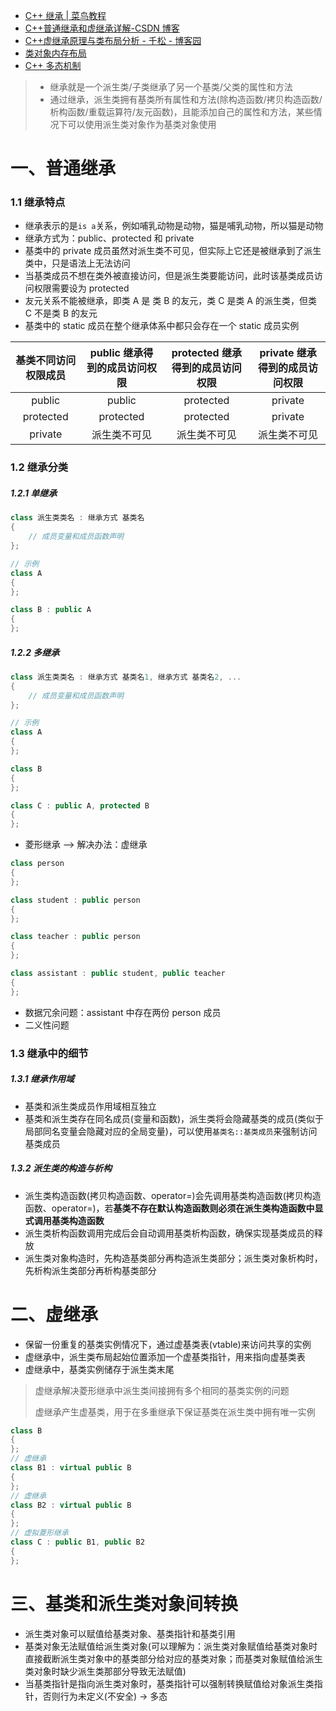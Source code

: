 - [C++ 继承 | 菜鸟教程](https://www.runoob.com/cplusplus/cpp-inheritance.html)
- [C++普通继承和虚继承详解-CSDN 博客](https://blog.csdn.net/m1059247324/article/details/106607191)
- [C++虚继承原理与类布局分析 - 千松 - 博客园](https://www.cnblogs.com/ThousandPine/p/18111381)
- [类对象内存布局](类对象内存布局.md)
- [C++ 多态机制](C++%20多态机制.md)

> - 继承就是一个派生类/子类继承了另一个基类/父类的属性和方法
> - 通过继承，派生类拥有基类所有属性和方法(除构造函数/拷贝构造函数/析构函数/重载运算符/友元函数)，且能添加自己的属性和方法，某些情况下可以使用派生类对象作为基类对象使用

# 一、普通继承

### 1.1 继承特点

- 继承表示的是`is a`关系，例如哺乳动物是动物，猫是哺乳动物，所以猫是动物
- 继承方式为：public、protected 和 private
- 基类中的 private 成员虽然对派生类不可见，但实际上它还是被继承到了派生类中，只是语法上无法访问
- 当基类成员不想在类外被直接访问，但是派生类要能访问，此时该基类成员访问权限需要设为 protected
- 友元关系不能被继承，即类 A 是 类 B 的友元，类 C 是类 A 的派生类，但类 C 不是类 B 的友元
- 基类中的 static 成员在整个继承体系中都只会存在一个 static 成员实例

| 基类不同访问权限成员 | public 继承得到的成员访问权限 | protected 继承得到的成员访问权限 | private 继承得到的成员访问权限 |
| :------------------: | :---------------------------: | :------------------------------: | :----------------------------: |
|        public        |            public             |            protected             |            private             |
|      protected       |           protected           |            protected             |            private             |
|       private        |         派生类不可见          |           派生类不可见           |          派生类不可见          |

### 1.2 继承分类

##### 1.2.1 单继承

```cpp
class 派生类类名 : 继承方式 基类名
{
	// 成员变量和成员函数声明
};

// 示例
class A
{
};

class B : public A
{
};
```

##### 1.2.2 多继承

```cpp
class 派生类类名 : 继承方式 基类名1, 继承方式 基类名2, ...
{
	// 成员变量和成员函数声明
};

// 示例
class A
{
};

class B
{
};

class C : public A, protected B
{
};
```

- 菱形继承 --> 解决办法：虚继承

```cpp
class person
{
};

class student : public person
{
};

class teacher : public person
{
};

class assistant : public student, public teacher
{
};
```

- 数据冗余问题：assistant 中存在两份 person 成员
- 二义性问题

### 1.3 继承中的细节

##### 1.3.1 继承作用域

- 基类和派生类成员作用域相互独立
- 基类和派生类存在同名成员(变量和函数)，派生类将会隐藏基类的成员(类似于局部同名变量会隐藏对应的全局变量)，可以使用`基类名::基类成员`来强制访问基类成员

##### 1.3.2 派生类的构造与析构

- 派生类构造函数(拷贝构造函数、operator=)会先调用基类构造函数(拷贝构造函数、operator=)，若**基类不存在默认构造函数则必须在派生类构造函数中显式调用基类构造函数**
- 派生类析构函数调用完成后会自动调用基类析构函数，确保实现基类成员的释放
- 派生类对象构造时，先构造基类部分再构造派生类部分；派生类对象析构时，先析构派生类部分再析构基类部分

# 二、虚继承

- 保留一份重复的基类实例情况下，通过虚基类表(vtable)来访问共享的实例
- 虚继承中，派生类布局起始位置添加一个虚基类指针，用来指向虚基类表
- 虚继承中，基类实例储存于派生类末尾

> 虚继承解决菱形继承中派生类间接拥有多个相同的基类实例的问题
>
> 虚继承产生虚基类，用于在多重继承下保证基类在派生类中拥有唯一实例

```cpp
class B
{
};
// 虚继承
class B1 : virtual public B
{
};
// 虚继承
class B2 : virtual public B
{
};
// 虚拟菱形继承
class C : public B1, public B2
{
};
```

# 三、基类和派生类对象间转换

- 派生类对象可以赋值给基类对象、基类指针和基类引用
- 基类对象无法赋值给派生类对象(可以理解为：派生类对象赋值给基类对象时直接截断派生类对象中的基类部分给对应的基类对象；而基类对象赋值给派生类对象时缺少派生类那部分导致无法赋值)
- 当基类指针是指向派生类对象时，基类指针可以强制转换赋值给对象派生类指针，否则行为未定义(不安全) -> 多态
